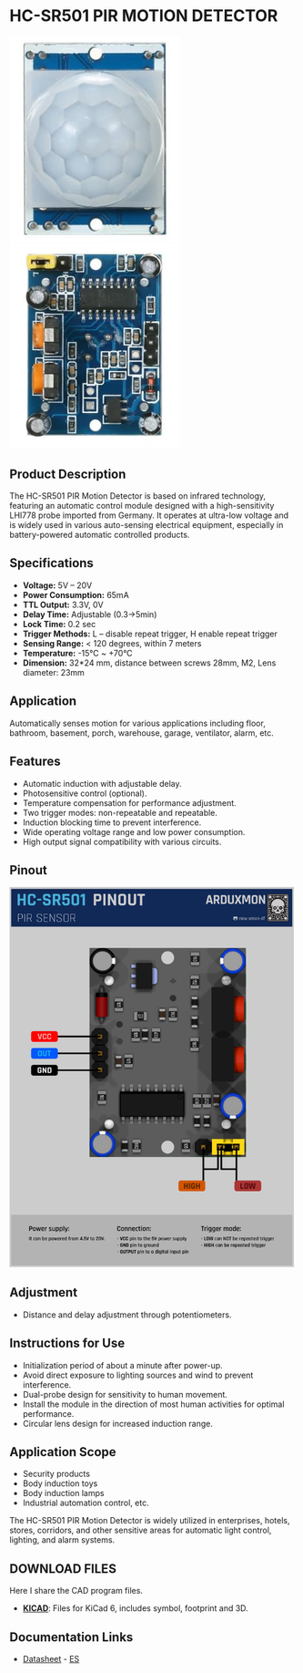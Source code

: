 # HC-SR501 PIR MOTION DETECTOR

[<img src="pictures/HC-SR501-front.jpg" width="300" alt="Front"/>](pictures/HC-SR501-front.jpg)
[<img src="pictures/HC-SR501-back.jpg" width="300" alt="Back"/>](pictures/HC-SR501-back.jpg)

## Product Description
The HC-SR501 PIR Motion Detector is based on infrared technology, featuring an automatic control module designed with a high-sensitivity LHI778 probe imported from Germany. It operates at ultra-low voltage and is widely used in various auto-sensing electrical equipment, especially in battery-powered automatic controlled products.

## Specifications
- **Voltage:** 5V – 20V
- **Power Consumption:** 65mA
- **TTL Output:** 3.3V, 0V
- **Delay Time:** Adjustable (0.3->5min)
- **Lock Time:** 0.2 sec
- **Trigger Methods:** L – disable repeat trigger, H enable repeat trigger
- **Sensing Range:** < 120 degrees, within 7 meters
- **Temperature:** -15°C ~ +70°C
- **Dimension:** 32*24 mm, distance between screws 28mm, M2, Lens diameter: 23mm

## Application
Automatically senses motion for various applications including floor, bathroom, basement, porch, warehouse, garage, ventilator, alarm, etc.

## Features
- Automatic induction with adjustable delay.
- Photosensitive control (optional).
- Temperature compensation for performance adjustment.
- Two trigger modes: non-repeatable and repeatable.
- Induction blocking time to prevent interference.
- Wide operating voltage range and low power consumption.
- High output signal compatibility with various circuits.

## Pinout
[<img src="schemas/HC-SR501-Pinout.png" width="500" alt="Pinout"/>](schemas/HC-SR501-Pinout.png)

## Adjustment
- Distance and delay adjustment through potentiometers.

## Instructions for Use
- Initialization period of about a minute after power-up.
- Avoid direct exposure to lighting sources and wind to prevent interference.
- Dual-probe design for sensitivity to human movement.
- Install the module in the direction of most human activities for optimal performance.
- Circular lens design for increased induction range.

## Application Scope
- Security products
- Body induction toys
- Body induction lamps
- Industrial automation control, etc.

The HC-SR501 PIR Motion Detector is widely utilized in enterprises, hotels, stores, corridors, and other sensitive areas for automatic light control, lighting, and alarm systems.


## DOWNLOAD FILES
Here I share the CAD program files.
- [**KICAD**](downloads/KICAD-HC-SR501.zip): Files for KiCad 6, includes symbol, footprint and 3D.

## Documentation Links
- [Datasheet](pdf/HC-SR501-datasheet.pdf) - [ES](pdf/HC-SR501-datasheet-ES.pdf)